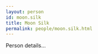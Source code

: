 ```yaml
---
layout: person
id: moon.silk
title: Moon Silk
permalink: people/moon.silk.html
---
```


Person details...